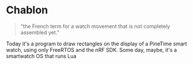 # Chablon

> "the French term for a watch movement that is not completely assembled yet."

Today it's a program to draw rectangles on the display of a PineTime
smart watch, using only FreeRTOS and the nRF SDK. Some day, maybe,
it's a smartwatch OS that runs Lua
